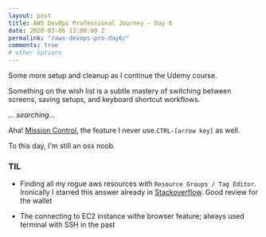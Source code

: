 ```yaml
---
layout: post
title: AWS DevOps Professional Journey - Day 6
date: 2020-03-06 13:00:00 Z
permalink: "/aws-devops-pro-day6/"
comments: true
# other options
---
```


Some more setup and cleanup as I continue the Udemy course. 

Something on the wish list is a subtle mastery of switching between screens, saving setups, and keyboard shortcut workflows.

*... searching...*

Aha! [Mission Control](https://www.makeuseof.com/tag/use-multiple-desktops-mac-os-x/), the feature I never use.`CTRL-[arrow key]` as well.

To this day, I'm still an osx noob.

### TIL

- Finding all my rogue aws resources with `Resource Groups / Tag Editor`. Ironically I starred this answer already in [Stackoverflow](https://stackoverflow.com/questions/44391817/is-there-a-way-to-list-all-resources-in-aws). Good review for the wallet

- The connecting to EC2 instance withe browser feature; always used terminal with SSH in the past

